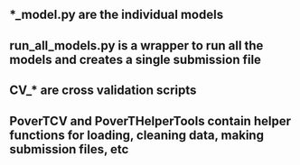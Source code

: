 ## *_model.py are the individual models

## run_all_models.py is a wrapper to run all the models and creates a single submission file

## CV_* are cross validation scripts

## PoverTCV and PoverTHelperTools contain helper functions for loading, cleaning data, making submission files, etc
